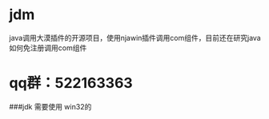 # jdm
java调用大漠插件的开源项目，使用njawin插件调用com组件，目前还在研究java 如何免注册调用com组件
# qq群：522163363

###jdk 需要使用 win32的
